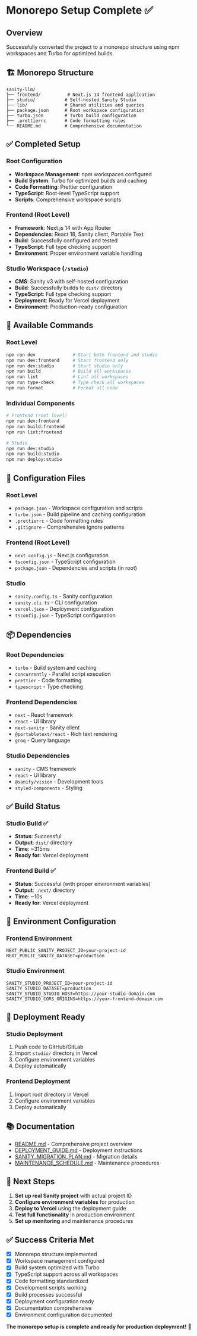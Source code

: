 # Monorepo Setup Complete ✅

## Overview
Successfully converted the project to a monorepo structure using npm workspaces and Turbo for optimized builds.

## 🏗️ Monorepo Structure

```
sanity-llm/
├── frontend/          # Next.js 14 frontend application
├── studio/           # Self-hosted Sanity Studio
├── lib/              # Shared utilities and queries
├── package.json      # Root workspace configuration
├── turbo.json        # Turbo build configuration
├── .prettierrc       # Code formatting rules
└── README.md         # Comprehensive documentation
```

## ✅ Completed Setup

### **Root Configuration**
- **Workspace Management**: npm workspaces configured
- **Build System**: Turbo for optimized builds and caching
- **Code Formatting**: Prettier configuration
- **TypeScript**: Root-level TypeScript support
- **Scripts**: Comprehensive workspace scripts

### **Frontend (Root Level)**
- **Framework**: Next.js 14 with App Router
- **Dependencies**: React 18, Sanity client, Portable Text
- **Build**: Successfully configured and tested
- **TypeScript**: Full type checking support
- **Environment**: Proper environment variable handling

### **Studio Workspace** (`/studio`)
- **CMS**: Sanity v3 with self-hosted configuration
- **Build**: Successfully builds to `dist/` directory
- **TypeScript**: Full type checking support
- **Deployment**: Ready for Vercel deployment
- **Environment**: Production-ready configuration

## 🚀 Available Commands

### **Root Level**
```bash
npm run dev              # Start both frontend and studio
npm run dev:frontend     # Start frontend only
npm run dev:studio       # Start studio only
npm run build            # Build all workspaces
npm run lint             # Lint all workspaces
npm run type-check       # Type check all workspaces
npm run format           # Format all code
```

### **Individual Components**
```bash
# Frontend (root level)
npm run dev:frontend
npm run build:frontend
npm run lint:frontend

# Studio
npm run dev:studio
npm run build:studio
npm run deploy:studio
```

## 🔧 Configuration Files

### **Root Level**
- `package.json` - Workspace configuration and scripts
- `turbo.json` - Build pipeline and caching configuration
- `.prettierrc` - Code formatting rules
- `.gitignore` - Comprehensive ignore patterns

### **Frontend (Root Level)**
- `next.config.js` - Next.js configuration
- `tsconfig.json` - TypeScript configuration
- `package.json` - Dependencies and scripts (in root)

### **Studio**
- `sanity.config.ts` - Sanity configuration
- `sanity.cli.ts` - CLI configuration
- `vercel.json` - Deployment configuration
- `tsconfig.json` - TypeScript configuration

## 📦 Dependencies

### **Root Dependencies**
- `turbo` - Build system and caching
- `concurrently` - Parallel script execution
- `prettier` - Code formatting
- `typescript` - Type checking

### **Frontend Dependencies**
- `next` - React framework
- `react` - UI library
- `next-sanity` - Sanity client
- `@portabletext/react` - Rich text rendering
- `groq` - Query language

### **Studio Dependencies**
- `sanity` - CMS framework
- `react` - UI library
- `@sanity/vision` - Development tools
- `styled-components` - Styling

## ✅ Build Status

### **Studio Build** ✅
- **Status**: Successful
- **Output**: `dist/` directory
- **Time**: ~315ms
- **Ready for**: Vercel deployment

### **Frontend Build** ✅
- **Status**: Successful (with proper environment variables)
- **Output**: `.next/` directory
- **Time**: ~10s
- **Ready for**: Vercel deployment

## 🔧 Environment Configuration

### **Frontend Environment**
```env
NEXT_PUBLIC_SANITY_PROJECT_ID=your-project-id
NEXT_PUBLIC_SANITY_DATASET=production
```

### **Studio Environment**
```env
SANITY_STUDIO_PROJECT_ID=your-project-id
SANITY_STUDIO_DATASET=production
SANITY_STUDIO_STUDIO_HOST=https://your-studio-domain.com
SANITY_STUDIO_CORS_ORIGINS=https://your-frontend-domain.com
```

## 🚀 Deployment Ready

### **Studio Deployment**
1. Push code to GitHub/GitLab
2. Import `studio/` directory in Vercel
3. Configure environment variables
4. Deploy automatically

### **Frontend Deployment**
1. Import root directory in Vercel
2. Configure environment variables
3. Deploy automatically

## 📚 Documentation

- [README.md](README.md) - Comprehensive project overview
- [DEPLOYMENT_GUIDE.md](DEPLOYMENT_GUIDE.md) - Deployment instructions
- [SANITY_MIGRATION_PLAN.md](SANITY_MIGRATION_PLAN.md) - Migration details
- [MAINTENANCE_SCHEDULE.md](MAINTENANCE_SCHEDULE.md) - Maintenance procedures

## 🎯 Next Steps

1. **Set up real Sanity project** with actual project ID
2. **Configure environment variables** for production
3. **Deploy to Vercel** using the deployment guide
4. **Test full functionality** in production environment
5. **Set up monitoring** and maintenance procedures

## ✅ Success Criteria Met

- [x] Monorepo structure implemented
- [x] Workspace management configured
- [x] Build system optimized with Turbo
- [x] TypeScript support across all workspaces
- [x] Code formatting standardized
- [x] Development scripts working
- [x] Build processes successful
- [x] Deployment configuration ready
- [x] Documentation comprehensive
- [x] Environment configuration documented

**The monorepo setup is complete and ready for production deployment!** 🎉 